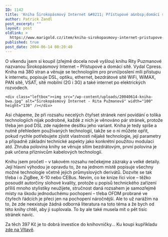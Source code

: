 ```yaml
---
ID: 1142
title: 'Kniha Širokopásmový Internet &#8211; Přístupové a&nbsp;domácí sítě (Rita Pužmanová)'
author: Patrick Zandl
post_excerpt: ""
layout: post
oldlink: >
  https://www.marigold.cz/item/kniha-sirokopasmovy-internet-pristupove-a-domaci-site-rita-puzmanova
published: true
post_date: 2004-06-14 08:20:40
---
```

<p>
O víkendu jsem si koupil (zřejmě docela nově vyšlou) knihu Rity Puzmanové nazvanou Širokopásmový Internet &#8211; Přístupové a domácí sítě. Vydal Cpress. Kniha má 380 stran a věnuje se technologiím pro první/poslení míli přístupu k internetu, popisuje DSL, optiku, ethernet, bezdrátové sítě WiFi, WiMAX, PAN sítě, VSAT, sítě mobilní (2G i 3G) a také internet po elektrických rozvodech. </p>

	<div class="leftbox"><img src="/wp-content/uploads/20040614-kniha-bwa.jpg" alt="Širokopásmový Internet - Rita Pužmanová" width="100" height="130" /></div>
<p>
Asi chápeme, že při rozsahu necelých čtyřset stránek není povídání o tolika technologiích nijak podrobné, každé z nich je věnováno pár stránek, protože třeba jen pod DSL zde najdeme desítku jeho variant. Kniha je tedy spíše a nutně přehledem používaných technologií, takže se o ni můžete opřít, pokud rychle potřebujete zjistit vlastnosti nějaké technologie, její parametry a případně základní technické aspekty jako konkrétní použitou modulaci atd. Zhruba polovina knihy se věnuje sítím bezdrátovým, první polovina je pak určena příznivcům kabelových technologií. </p>

<p>
Knihu jsem pročetl &#8211; v takovém rozsahu nečekejme zázraky a velké detaily. Její hlavní výhodou je opravdu to, že na jednom místě popisuje všechny možné technologie včetně jejich průmyslových derivátů. Dozvíte se tak třeba i o ZigBee, X-10 nebo CEBus. Nevím, co ke knize říci více &#8211; těžko posoudit autorčiny slohové kvality, protože u popisů technického zařízení příliš mnoho stylistiky neužijete, stručnost daná rozsahem je samozřejmě místy na škodu jednoduchému pochopení &#8211; třeba OFDM probrané ve čtyřech řádcích je přeci jen na pochopení náročnější. Ale to už narážím na to, že zde neexistuje žádná odborná literatura na toto téma a že bych od této knihy chtěl, aby ji suplovala. To by ale také musela mít o pět tisíc stránek navíc.  </p>

<p>
Za těch 397 Kč je to dobrá investice do knihovničky... Ku koupi kupříkladu <a href="http://www.vltava.cz/Store/GoodsDetail.asp?c=&#038;sCGoodsID=SE00912636">zde na Vltavě</a>.
</p>
